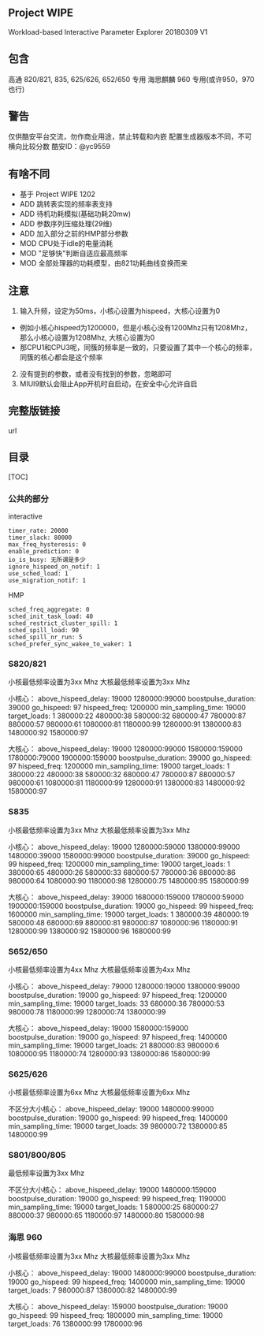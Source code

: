 Project WIPE
---
Workload-based Interactive Parameter Explorer
20180309 V1

## 包含
高通 820/821, 835, 625/626, 652/650 专用
海思麒麟 960 专用(或许950，970也行)

## 警告
仅供酷安平台交流，勿作商业用途，禁止转载和内嵌
配置生成器版本不同，不可横向比较分数
酷安ID：@yc9559

## 有啥不同

- 基于 Project WIPE 1202
- ADD 跳转表实现的频率表支持
- ADD 待机功耗模拟(基础功耗20mw)
- ADD 参数序列压缩处理(29维)
- ADD 加入部分之前的HMP部分参数
- MOD CPU处于idle的电量消耗
- MOD "足够快"判断自适应最高频率
- MOD 全部处理器的功耗模型，由821功耗曲线变换而来

## 注意

1. 输入升频，设定为50ms，小核心设置为hispeed，大核心设置为0
- 例如小核心hispeed为1200000，但是小核心没有1200Mhz只有1208Mhz，那么小核心设置为1208Mhz, 大核心设置为0
- 那CPU1和CPU3呢，同簇的频率是一致的，只要设置了其中一个核心的频率，同簇的核心都会是这个频率
2. 没有提到的参数，或者没有找到的参数，忽略即可
3. MIUI9默认会阻止App开机时自启动，在安全中心允许自启

## 完整版链接

url

## 目录

[TOC]

### 公共的部分

interactive
```
timer_rate: 20000
timer_slack: 80000
max_freq_hysteresis: 0
enable_prediction: 0
io_is_busy: 无所谓是多少
ignore_hispeed_on_notif: 1
use_sched_load: 1
use_migration_notif: 1
```

HMP
```
sched_freq_aggregate: 0
sched_init_task_load: 40
sched_restrict_cluster_spill: 1
sched_spill_load: 90
sched_spill_nr_run: 5
sched_prefer_sync_wakee_to_waker: 1
```

### S820/821

小核最低频率设置为3xx Mhz
大核最低频率设置为3xx Mhz

小核心：
above_hispeed_delay:
19000 1280000:99000
boostpulse_duration:
39000
go_hispeed:
97
hispeed_freq:
1200000
min_sampling_time:
19000
target_loads:
1 380000:22 480000:38 580000:32 680000:47 780000:87 880000:57 980000:61 1080000:81 1180000:99 1280000:91 1380000:83 1480000:92 1580000:97

大核心：
above_hispeed_delay:
19000 1280000:99000 1580000:159000 1780000:79000 1900000:159000
boostpulse_duration:
39000
go_hispeed:
97
hispeed_freq:
1200000
min_sampling_time:
19000
target_loads:
1 380000:22 480000:38 580000:32 680000:47 780000:87 880000:57 980000:61 1080000:81 1180000:99 1280000:91 1380000:83 1480000:92 1580000:97

### S835

小核最低频率设置为3xx Mhz
大核最低频率设置为3xx Mhz

小核心：
above_hispeed_delay:
19000 1280000:59000 1380000:99000 1480000:39000 1580000:99000
boostpulse_duration:
39000
go_hispeed:
99
hispeed_freq:
1200000
min_sampling_time:
19000
target_loads:
1 380000:65 480000:26 580000:33 680000:57 780000:36 880000:86 980000:64 1080000:90 1180000:98 1280000:75 1480000:95 1580000:99

大核心：
above_hispeed_delay:
39000 1680000:159000 1780000:59000 1900000:159000
boostpulse_duration:
19000
go_hispeed:
99
hispeed_freq:
1600000
min_sampling_time:
19000
target_loads:
1 380000:39 480000:19 580000:48 680000:69 880000:81 980000:87 1080000:96 1180000:91 1280000:99 1380000:92 1580000:96 1680000:99

### S652/650

小核最低频率设置为4xx Mhz
大核最低频率设置为4xx Mhz

小核心：
above_hispeed_delay:
79000 1280000:19000 1380000:99000
boostpulse_duration:
19000
go_hispeed:
97
hispeed_freq:
1200000
min_sampling_time:
19000
target_loads:
33 680000:36 780000:53 980000:78 1180000:99 1280000:74 1380000:99

大核心：
above_hispeed_delay:
19000 1580000:159000
boostpulse_duration:
19000
go_hispeed:
97
hispeed_freq:
1400000
min_sampling_time:
19000
target_loads:
21 880000:83 980000:6 1080000:95 1180000:74 1280000:93 1380000:86 1580000:99

### S625/626

小核最低频率设置为6xx Mhz
大核最低频率设置为6xx Mhz

不区分大小核心：
above_hispeed_delay:
19000 1480000:99000
boostpulse_duration:
19000
go_hispeed:
99
hispeed_freq:
1400000
min_sampling_time:
19000
target_loads:
39 980000:72 1380000:85 1480000:99

### S801/800/805

最低频率设置为3xx Mhz

不区分大小核心：
above_hispeed_delay:
19000 1480000:159000
boostpulse_duration:
19000
go_hispeed:
99
hispeed_freq:
1190000
min_sampling_time:
19000
target_loads:
1 580000:25 680000:27 880000:37 980000:65 1180000:97 1480000:80 1580000:98

### 海思 960

小核最低频率设置为3xx Mhz
大核最低频率设置为3xx Mhz

小核心：
above_hispeed_delay:
19000 1480000:99000
boostpulse_duration:
19000
go_hispeed:
99
hispeed_freq:
1400000
min_sampling_time:
19000
target_loads:
7 980000:87 1380000:82 1480000:99

大核心：
above_hispeed_delay:
159000
boostpulse_duration:
19000
go_hispeed:
99
hispeed_freq:
1800000
min_sampling_time:
19000
target_loads:
76 1380000:99 1780000:96
